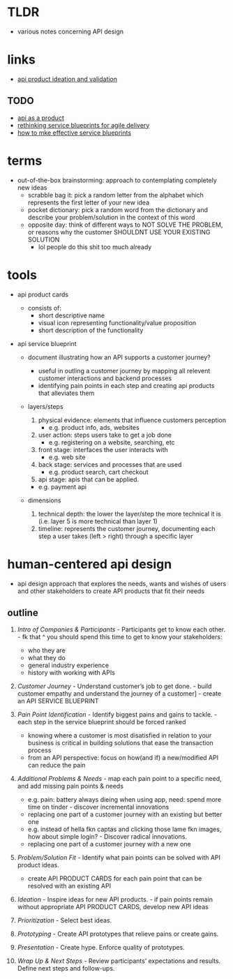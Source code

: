 # TLDR
  - various notes concerning API design 


# links
  - [api product ideation and validation](https://medium.com/api-product-management/api-product-ideation-and-validation-aef140db00b)
  
## TODO 
  - [api as a product](https://api-as-a-product.com/articles/case-study-human-centered-api-design/)
  - [rethinking service blueprints for agile delivery](https://wiprodigital.com/2018/08/30/rethinking-service-blueprints-for-agile-delivery/)
  - [how to mke effective service blueprints](https://miro.com/guides/service-blueprints/)


# terms
  - out-of-the-box brainstorming: approach to contemplating completely new ideas
    - scrabble bag it: pick a random letter from the alphabet which represents the first letter of your new idea
    - pocket dictionary: pick a random word from the dictionary and describe your problem/solution in the context of this word
    - opposite day: think of different ways to NOT SOLVE THE PROBLEM, or reasons why the customer SHOULDNT USE YOUR EXISTING SOLUTION
      - lol people do this shit too much already

# tools
  - api product cards
    - consists of:
      - short descriptive name
      - visual icon representing functionality/value proposition
      - short description of the functionality
      
  - api service blueprint
    - document illustrating how an API supports a customer journey?
      - useful in outling a customer journey by mapping all  relevent customer interactions and backend processes
      - identifying pain points in each step and creating api products that alleviates them
    
    - layers/steps
      1. physical evidence: elements that influence customers perception
         - e.g. product info, ads, websites
      2. user action: steps users take to get a job done
         - e.g. registering on a website, searching, etc
      3. front stage: interfaces the user interacts with
         - e.g. web site
      4. back stage: services and processes that are used
         - e.g. product search, cart checkout
      5. api stage: apis that can be applied.
        - e.g. payment api
    
    - dimensions
      1. technical depth: the lower the layer/step the more technical it is (i.e. layer 5 is more technical than layer 1)
      2. timeline: represents the customer journey, documenting each step a user takes (left > right) through a specific layer

# human-centered api design
  - api design approach that explores the needs, wants and wishes of users and other stakeholders to create API products that fit their needs

## outline
  1. *Intro of Companies & Participants*
    - Participants get to know each other.
    - fk that ^ you should spend this time to get to know your stakeholders:
      - who they are
      - what they do
      - general industry experience
      - history with working with APIs

  2. *Customer Journey*
    - Understand customer’s job to get done.
    - build customer empathy and understand the journey of a customer]
    - create an API SERVICE BLUEPRINT
  
  3. *Pain Point Identification* 
    - Identify biggest pains and gains to tackle.
    - each step in the service blueprint should be forced ranked
      - knowing where a customer is most disatisfied in relation to your business is critical in building solutions that ease the transaction process
      - from an API perspective: focus on how(and if) a new/modified API can reduce the pain
  
  4. *Additional Problems & Needs*
    - map each pain point to a specific need, and add missing pain points & needs
      - e.g. pain: battery always dieing when using app, need: spend more time on tinder
    - discover incremental innovations
      - replacing one part of a customer journey with an existing but better one
      - e.g. instead of hella fkn captas and clicking those lame fkn images, how about simple login?
    - Discover radical innovations.
      - replacing  one part of a customer journey with a new one
  
  5. *Problem/Solution Fit*
    - Identify what pain points can be solved with API product ideas.
      - create API PRODUCT CARDS for each pain point that can be resolved with an existing API
  

  6. *Ideation* 
    - Inspire ideas for new API products.
    - if pain points remain without appropriate API PRODUCT CARDS, develop new API ideas
  
  7. *Prioritization*
    - Select best ideas.
  8.  *Prototyping*
    - Create API prototypes that relieve pains or create gains.
  9.  *Presentation*
    - Create hype. Enforce quality of prototypes.
  10. *Wrap Up & Next Steps*
    - Review participants’ expectations and results. Define next steps and follow-ups.